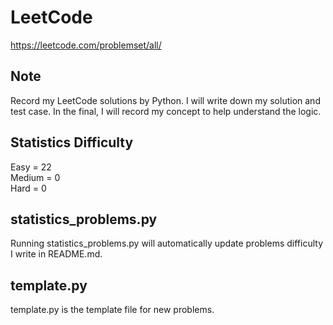 # LeetCode
https://leetcode.com/problemset/all/

## Note
Record my LeetCode solutions by Python.
I will write down my solution and test case. In the final, I will record my concept to help understand the logic.

## Statistics Difficulty
Easy = 22  
Medium = 0  
Hard = 0  

## **statistics_problems.py**
Running statistics_problems.py will automatically update problems difficulty I write in README.md.

## **template.py**
template.py is the template file for new problems.
